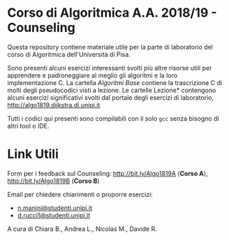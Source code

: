 # Corso di Algoritmica A.A. 2018/19 - Counseling
Questa repository contiene materiale utile per la parte di laboratorio del corso di Algoritmica dell'Università di Pisa.

Sono presenti alcuni esercizi interessanti svolti più altre risorse utili per apprendere e padroneggiare al meglio gli algoritmi e la loro implementazione C. 
La cartella _Algoritmi Base_ contiene la trascrizione C di molti degli pseudocodici visti a lezione. 
Le cartelle Lezione* contengono alcuni esercizi significativi svolti dal portale degli esercizi di laboratorio, http://algo1819.dijkstra.di.unipi.it

Tutti i codici qui presenti sono compilabili con il solo `gcc` senza bisogno di altri tool o IDE.

# Link Utili
Form per i feedback sul Counseling: http://bit.ly/Algo1819A (**Corso A**), http://bit.ly/Algo1819B (**Corso B**)

Email per chiedere chiarimenti o proporre esercizi:
- n.manini@studenti.unipi.it
- d.rucci1@studenti.unipi.it


A cura di Chiara B., Andrea L., Nicolas M., Davide R.
